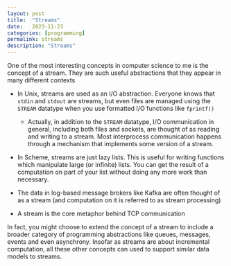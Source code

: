 ```yaml
---
layout: post
title:  "Streams"
date:   2023-11-23
categories: [programming]
permalink: streams
description: "Streams"
---
```


One of the most interesting concepts in computer science to me is the concept of a stream. They are such useful abstractions that they appear in many different contexts
- In Unix, streams are used as an I/O abstraction. Everyone knows that `stdin` and `stdout` are streams, but even files are managed using the `STREAM` datatype when you use formatted I/O functions like `fprintf()`
    - Actually, in addition to the `STREAM` datatype, I/O communication in general, including both files and sockets, are thought of as reading and writing to a stream. Most interprocess communication happens through a mechanism that implements some version of a stream.

- In Scheme, streams are just lazy lists. This is useful for writing functions which manipulate large (or infinite) lists. You can get the result of a computation on part of your list without doing any more work than necessary.
- The data in log-based message brokers like Kafka are often thought of as a stream (and computation on it is referred to as stream processing)
- A stream is the core metaphor behind TCP communication

In fact, you might choose to extend the concept of a stream to include a broader category of programming abstractions like queues, messages, events and even asynchrony. Insofar as streams are about incremental computation, all these other concepts can used to support similar data models to streams.
